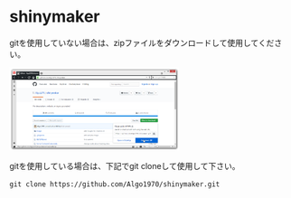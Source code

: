 # shinymaker

gitを使用していない場合は、zipファイルをダウンロードして使用してください。

<img src="image/shinymakerZIPfile.png"  width="300" >

gitを使用している場合は、下記でgit cloneして使用して下さい。

```
git clone https://github.com/Algo1970/shinymaker.git
```
